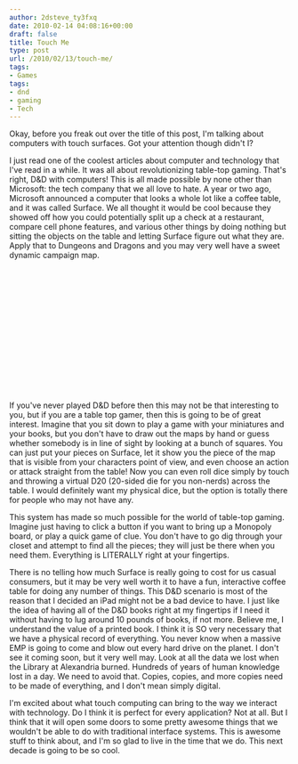 ```yaml
---
author: 2dsteve_ty3fxq
date: 2010-02-14 04:08:16+00:00
draft: false
title: Touch Me
type: post
url: /2010/02/13/touch-me/
tags:
- Games
tags:
- dnd
- gaming
- Tech
---
```


Okay, before you freak out over the title of this post, I'm talking about computers with touch surfaces. Got your attention though didn't I?

I just read one of the coolest articles about computer and technology that I've read in a while. It was all about revolutionizing table-top gaming. That's right, D&D with computers! This is all made possible by none other than Microsoft: the tech company that we all love to hate. A year or two ago, Microsoft announced a computer that looks a whole lot like a coffee table, and it was called Surface. We all thought it would be cool because they showed off how you could potentially split up a check at a restaurant, compare cell phone features, and various other things by doing nothing but sitting the objects on the table and letting Surface figure out what they are. Apply that to Dungeons and Dragons and you may very well have a sweet dynamic campaign map.

<object classid="clsid:d27cdb6e-ae6d-11cf-96b8-444553540000" width="400" codebase="http://download.macromedia.com/pub/shockwave/cabs/flash/swflash.cab#version=6,0,40,0" height="225"><embed src="http://vimeo.com/moogaloop.swf?clip_id=7132858&server=vimeo.com&show_title=1&show_byline=1&show_portrait=0&color=&fullscreen=1" allowscriptaccess="always" height="225" width="400" allowfullscreen="true" type="application/x-shockwave-flash"></embed></object>

If you've never played D&D before then this may not be that interesting to you, but if you are a table top gamer, then this is going to be of great interest. Imagine that you sit down to play a game with your miniatures and your books, but you don't have to draw out the maps by hand or guess whether somebody is in line of sight by looking at a bunch of squares. You can just put your pieces on Surface, let it show you the piece of the map that is visible from your characters point of view, and even choose an action or attack straight from the table! Now you can even roll dice simply by touch and throwing a virtual D20 (20-sided die for you non-nerds) across the table. I would definitely want my physical dice, but the option is totally there for people who may not have any.

This system has made so much possible for the world of table-top gaming. Imagine just having to click a button if you want to bring up a Monopoly board, or play a quick game of clue. You don't have to go dig through your closet and attempt to find all the pieces; they will just be there when you need them. Everything is LITERALLY right at your fingertips.

There is no telling how much Surface is really going to cost for us casual consumers, but it may be very well worth it to have a fun, interactive coffee table for doing any number of things. This D&D scenario is most of the reason that I decided an iPad might not be a bad device to have. I just like the idea of having all of the D&D books right at my fingertips if I need it without having to lug around 10 pounds of books, if not more. Believe me, I understand the value of a printed book. I think it is SO very necessary that we have a physical record of everything. You never know when a massive EMP is going to come and blow out every hard drive on the planet. I don't see it coming soon, but it very well may. Look at all the data we lost when the Library at Alexandria burned. Hundreds of years of human knowledge lost in a day. We need to avoid that. Copies, copies, and more copies need to be made of everything, and I don't mean simply digital.

I'm excited about what touch computing can bring to the way we interact with technology. Do I think it is perfect for every application? Not at all. But I think that it will open some doors to some pretty awesome things that we wouldn't be able to do with traditional interface systems. This is awesome stuff to think about, and I'm so glad to live in the time that we do. This next decade is going to be so cool.
